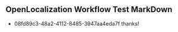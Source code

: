 ## OpenLocalization Workflow Test MarkDown
* 08fd89c3-48a2-4112-8485-3947aa4eda7f thanks!

<!--HONumber=Aug16_HO3-->


